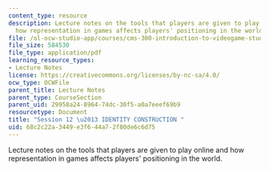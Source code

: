 ```yaml
---
content_type: resource
description: Lecture notes on the tools that players are given to play online and
  how representation in games affects players' positioning in the world.
file: /ol-ocw-studio-app/courses/cms-300-introduction-to-videogame-studies-fall-2011/68c2c22a3449e3f644a72f80de6c6d75_MITCMS_300F11_session_12.pdf
file_size: 584530
file_type: application/pdf
learning_resource_types:
- Lecture Notes
license: https://creativecommons.org/licenses/by-nc-sa/4.0/
ocw_type: OCWFile
parent_title: Lecture Notes
parent_type: CourseSection
parent_uid: 29958a24-8964-74dc-30f5-a0a7eeef69b9
resourcetype: Document
title: "Session 12 \u2013 IDENTITY CONSTRUCTION "
uid: 68c2c22a-3449-e3f6-44a7-2f80de6c6d75
---
```

Lecture notes on the tools that players are given to play online and how representation in games affects players' positioning in the world.